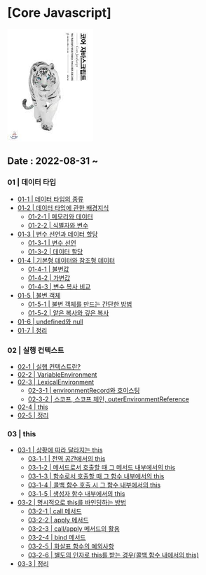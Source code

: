# [Core Javascript]

![image](image/core%20javascript.png)

## Date : 2022-08-31 ~

### 01 | 데이터 타입

- [01-1 | 데이터 타입의 종류](https://github.com/MillPRE/TIL/blob/2f029f7c16a7fb8841680a2175312e95b34ffa2a/001-%5BBook%5D/%5BCore%20Javascript%5D/01%20%7C%20%5B%EB%8D%B0%EC%9D%B4%ED%84%B0%20%ED%83%80%EC%9E%85%5D/01-1%20%7C%20%EB%8D%B0%EC%9D%B4%ED%84%B0%20%ED%83%80%EC%9E%85%EC%9D%98%20%EC%A2%85%EB%A5%98.md)
- [01-2 | 데이터 타입에 관한 배경지식](https://github.com/MillPRE/TIL/blob/2f029f7c16a7fb8841680a2175312e95b34ffa2a/001-%5BBook%5D/%5BCore%20Javascript%5D/01%20%7C%20%5B%EB%8D%B0%EC%9D%B4%ED%84%B0%20%ED%83%80%EC%9E%85%5D/01-2%20%7C%20%EB%8D%B0%EC%9D%B4%ED%84%B0%20%ED%83%80%EC%9E%85%EC%97%90%20%EA%B4%80%ED%95%9C%20%EB%B0%B0%EA%B2%BD%EC%A7%80%EC%8B%9D.md)
  - [01-2-1 | 메모리와 데이터](https://github.com/MillPRE/TIL/blob/master/001-%5BBook%5D/%5BCore%20Javascript%5D/01%20%7C%20%5B%EB%8D%B0%EC%9D%B4%ED%84%B0%20%ED%83%80%EC%9E%85%5D/01-2%20%7C%20%EB%8D%B0%EC%9D%B4%ED%84%B0%20%ED%83%80%EC%9E%85%EC%97%90%20%EA%B4%80%ED%95%9C%20%EB%B0%B0%EA%B2%BD%EC%A7%80%EC%8B%9D.md#01-2-1--%EB%A9%94%EB%AA%A8%EB%A6%AC%EC%99%80-%EB%8D%B0%EC%9D%B4%ED%84%B0:~:text=%ED%83%80%EC%9E%85%EC%97%90%20%EA%B4%80%ED%95%9C%20%EB%B0%B0%EA%B2%BD%EC%A7%80%EC%8B%9D-,01%2D2%2D1%20%7C%20%EB%A9%94%EB%AA%A8%EB%A6%AC%EC%99%80%20%EB%8D%B0%EC%9D%B4%ED%84%B0,-%EC%BB%B4%ED%93%A8%ED%84%B0%EB%8A%94%20%EB%AA%A8%EB%93%A0%20%EB%8D%B0%EC%9D%B4%ED%84%B0%EB%A5%BC)
  - [01-2-2 | 식별자와 변수](https://github.com/MillPRE/TIL/blob/master/001-%5BBook%5D/%5BCore%20Javascript%5D/01%20%7C%20%5B%EB%8D%B0%EC%9D%B4%ED%84%B0%20%ED%83%80%EC%9E%85%5D/01-2%20%7C%20%EB%8D%B0%EC%9D%B4%ED%84%B0%20%ED%83%80%EC%9E%85%EC%97%90%20%EA%B4%80%ED%95%9C%20%EB%B0%B0%EA%B2%BD%EC%A7%80%EC%8B%9D.md#01-2-1--%EB%A9%94%EB%AA%A8%EB%A6%AC%EC%99%80-%EB%8D%B0%EC%9D%B4%ED%84%B0:~:text=%EC%97%B0%EA%B2%B0%ED%95%A0%20%EC%88%98%20%EC%9E%88%EB%8B%A4.-,01%2D2%2D2%20%7C%20%EC%8B%9D%EB%B3%84%EC%9E%90%EC%99%80%20%EB%B3%80%EC%88%98,-%EB%B3%B4%ED%86%B5%20%EB%B3%80%EC%88%98(variable))
- [01-3 | 변수 선언과 데이터 할당](https://github.com/MillPRE/TIL/blob/master/001-%5BBook%5D/%5BCore%20Javascript%5D/01%20%7C%20%5B%EB%8D%B0%EC%9D%B4%ED%84%B0%20%ED%83%80%EC%9E%85%5D/01-3%20%7C%20%EB%B3%80%EC%88%98%20%EC%84%A0%EC%96%B8%EA%B3%BC%20%EB%8D%B0%EC%9D%B4%ED%84%B0%20%ED%95%A0%EB%8B%B9.md)
  - [01-3-1 | 변수 선언](https://github.com/MillPRE/TIL/blob/master/001-%5BBook%5D/%5BCore%20Javascript%5D/01%20%7C%20%5B%EB%8D%B0%EC%9D%B4%ED%84%B0%20%ED%83%80%EC%9E%85%5D/01-3%20%7C%20%EB%B3%80%EC%88%98%20%EC%84%A0%EC%96%B8%EA%B3%BC%20%EB%8D%B0%EC%9D%B4%ED%84%B0%20%ED%95%A0%EB%8B%B9.md#:~:text=%EC%84%A0%EC%96%B8%EA%B3%BC%20%EB%8D%B0%EC%9D%B4%ED%84%B0%20%ED%95%A0%EB%8B%B9-,01%2D3%2D1%20%7C%20%EB%B3%80%EC%88%98%20%EC%84%A0%EC%96%B8,-%ED%95%B4%EB%8B%B9%20%EC%9E%A5%EC%97%90%EC%84%9C%EB%8A%94%20%EB%B3%80%EC%88%98)
  - [01-3-2 | 데이터 할당](https://github.com/MillPRE/TIL/blob/master/001-%5BBook%5D/%5BCore%20Javascript%5D/01%20%7C%20%5B%EB%8D%B0%EC%9D%B4%ED%84%B0%20%ED%83%80%EC%9E%85%5D/01-3%20%7C%20%EB%B3%80%EC%88%98%20%EC%84%A0%EC%96%B8%EA%B3%BC%20%EB%8D%B0%EC%9D%B4%ED%84%B0%20%ED%95%A0%EB%8B%B9.md#:~:text=%EB%8D%B0%EC%9D%B4%ED%84%B0%EB%A5%BC%20%EB%B0%98%ED%99%98%ED%95%A0%20%EA%B2%83%EC%9D%B4%EB%8B%A4.-,01%2D3%2D2%20%7C%20%EB%8D%B0%EC%9D%B4%ED%84%B0%20%ED%95%A0%EB%8B%B9,-//%20%EC%97%90%EC%A0%9C%201%2D2)
- [01-4 | 기본형 데이터와 참조형 데이터](https://github.com/MillPRE/TIL/blob/master/001-%5BBook%5D/%5BCore%20Javascript%5D/01%20%7C%20%5B%EB%8D%B0%EC%9D%B4%ED%84%B0%20%ED%83%80%EC%9E%85%5D/01-4%20%7C%20%EA%B8%B0%EB%B3%B8%ED%98%95%20%EB%8D%B0%EC%9D%B4%ED%84%B0%EC%99%80%20%EC%B0%B8%EC%A1%B0%ED%98%95%20%EB%8D%B0%EC%9D%B4%ED%84%B0.md)
  - [01-4-1 | 불변값](https://github.com/MillPRE/TIL/blob/master/001-%5BBook%5D/%5BCore%20Javascript%5D/01%20%7C%20%5B%EB%8D%B0%EC%9D%B4%ED%84%B0%20%ED%83%80%EC%9E%85%5D/01-4%20%7C%20%EA%B8%B0%EB%B3%B8%ED%98%95%20%EB%8D%B0%EC%9D%B4%ED%84%B0%EC%99%80%20%EC%B0%B8%EC%A1%B0%ED%98%95%20%EB%8D%B0%EC%9D%B4%ED%84%B0.md#:~:text=%EB%8D%B0%EC%9D%B4%ED%84%B0%EC%99%80%20%EC%B0%B8%EC%A1%B0%ED%98%95%20%EB%8D%B0%EC%95%84%ED%84%B0-,01%2D4%2D1%20%7C%20%EB%B6%88%EB%B3%80%EA%B0%92,-%EB%B3%80%EC%88%98(variable)%EC%99%80)
  - [01-4-2 | 가변값](https://github.com/MillPRE/TIL/blob/master/001-%5BBook%5D/%5BCore%20Javascript%5D/01%20%7C%20%5B%EB%8D%B0%EC%9D%B4%ED%84%B0%20%ED%83%80%EC%9E%85%5D/01-4%20%7C%20%EA%B8%B0%EB%B3%B8%ED%98%95%20%EB%8D%B0%EC%9D%B4%ED%84%B0%EC%99%80%20%EC%B0%B8%EC%A1%B0%ED%98%95%20%EB%8D%B0%EC%9D%B4%ED%84%B0.md#:~:text=%EC%98%81%EC%9B%90%ED%9E%88%20%EB%B3%80%ED%95%98%EC%A7%80%20%EC%95%8A%EB%8A%94%EB%8B%A4.-,01%2D4%2D2%20%7C%20%EA%B0%80%EB%B3%80%EA%B0%92,-%EA%B8%B0%EB%B3%B8%ED%98%84%20%EB%8D%B0%EC%9D%B4%ED%84%B0%EB%8A%94%20%EB%AA%A8%EB%91%90)
  - [01-4-3 | 변수 복사 비교](https://github.com/MillPRE/TIL/blob/master/001-%5BBook%5D/%5BCore%20Javascript%5D/01%20%7C%20%5B%EB%8D%B0%EC%9D%B4%ED%84%B0%20%ED%83%80%EC%9E%85%5D/01-4%20%7C%20%EA%B8%B0%EB%B3%B8%ED%98%95%20%EB%8D%B0%EC%9D%B4%ED%84%B0%EC%99%80%20%EC%B0%B8%EC%A1%B0%ED%98%95%20%EB%8D%B0%EC%9D%B4%ED%84%B0.md#:~:text=%EC%9D%98%20%ED%94%84%EB%A1%9C%ED%8D%BC%ED%8B%B0%20%EC%9E%AC%ED%95%A0%EB%8B%B9-,01%2D4%2D3%20%EB%B3%80%EC%88%98%20%EB%B3%B5%EC%82%AC%20%EB%B9%84%EA%B5%90,-%EB%8F%99%EC%9E%91%20%EB%B0%A9%EC%8B%9D%EC%9D%84%20%EC%95%8C%EC%95%98%EC%9C%BC%EB%8B%88)
- [01-5 | 불변 객체](https://github.com/MillPRE/TIL/tree/master/001-%5BBook%5D/%5BCore%20Javascript%5D)
  - [01-5-1 | 불변 객체를 만드는 간단한 방법](https://github.com/MillPRE/TIL/tree/master/001-%5BBook%5D/%5BCore%20Javascript%5D)
  - [01-5-2 | 얕은 복사와 깊은 복사](https://github.com/MillPRE/TIL/tree/master/001-%5BBook%5D/%5BCore%20Javascript%5D)
- [01-6 | undefined와 null](https://github.com/MillPRE/TIL/tree/master/001-%5BBook%5D/%5BCore%20Javascript%5D)
- [01-7 | 정리](https://github.com/MillPRE/TIL/tree/master/001-%5BBook%5D/%5BCore%20Javascript%5D)

### 02 | 실행 컨텍스트
- [02-1 | 실행 컨텍스트란?](https://github.com/MillPRE/TIL/blob/master/001-%5BBook%5D/%5BCore%20Javascript%5D/02%20%7C%20%5B%EC%8B%A4%ED%96%89%20%EC%BB%A8%ED%85%8D%EC%8A%A4%ED%8A%B8%5D/02-1%20%7C%20%EC%8B%A4%ED%96%89%20%EC%BB%A8%ED%85%8D%EC%8A%A4%ED%8A%B8%EB%9E%80%3F.md#02--%EC%8B%A4%ED%96%89-%EC%BB%A8%ED%85%8D%EC%8A%A4%ED%8A%B8:~:text=%EB%8F%84%EC%9B%80%EC%9D%B4%20%EB%90%A0%20%EA%B2%83%EC%9D%B4%EB%8B%A4.-,02%2D1%20%7C%20%EC%8B%A4%ED%96%89%20%EC%BB%A8%ED%85%8D%EC%8A%A4%ED%8A%B8%EB%9E%80%3F,-%EB%B3%B8%EA%B2%A9%EC%A0%81%EC%9C%BC%EB%A1%9C%20%EC%8B%A4%ED%96%89%20%EC%BB%A8%ED%85%8D%EC%8A%A4%ED%8A%B8%EB%A5%BC)
- [02-2 | VariableEnvironment](https://github.com/MillPRE/TIL/blob/master/001-%5BBook%5D/%5BCore%20Javascript%5D/02%20%7C%20%5B%EC%8B%A4%ED%96%89%20%EC%BB%A8%ED%85%8D%EC%8A%A4%ED%8A%B8%5D/02-2%20%7C%20VariableEnvironment.md#02-2--variableenvironment:~:text=02%2D2%20%7C%20VariableEnvironment-,02%2D2%20%7C%20VariableEnvironment,-VariableEnvironment%EC%97%90%20%EB%8B%B4%EA%B8%B0%EB%8A%94)
- [02-3 | LexicalEnvironment](https://github.com/MillPRE/TIL/blob/master/001-%5BBook%5D/%5BCore%20Javascript%5D/02%20%7C%20%5B%EC%8B%A4%ED%96%89%20%EC%BB%A8%ED%85%8D%EC%8A%A4%ED%8A%B8%5D/02-3%20%7C%20LexicalEnvironment.md#:~:text=Blame-,02%2D3%20%7C%20LexicalEnvironment,-lexical%20environment%EC%97%90)
  - [02-3-1 | environmentRecord와 호이스팅](https://github.com/MillPRE/TIL/blob/master/001-%5BBook%5D/%5BCore%20Javascript%5D/02%20%7C%20%5B%EC%8B%A4%ED%96%89%20%EC%BB%A8%ED%85%8D%EC%8A%A4%ED%8A%B8%5D/02-3%20%7C%20LexicalEnvironment.md#:~:text=02%2D3%2D1%20%7C%20environmentRecord%EC%99%80%20%ED%98%B8%EC%9D%B4%EC%8A%A4%ED%8C%85)
  - [02-3-2 | 스코프, 스코프 체인, outerEnvironmentReference](https://github.com/MillPRE/TIL/blob/master/001-%5BBook%5D/%5BCore%20Javascript%5D/02%20%7C%20%5B%EC%8B%A4%ED%96%89%20%EC%BB%A8%ED%85%8D%EC%8A%A4%ED%8A%B8%5D/02-3%20%7C%20LexicalEnvironment.md#:~:text=02%2D3%2D2%20%7C%20%EC%8A%A4%EC%BD%94%ED%94%84%2C%20%EC%8A%A4%EC%BD%94%ED%94%84%20%EC%B2%B4%EC%9D%B8%2C%20outerEnvironmentReference)
- [02-4 | this](https://github.com/MillPRE/TIL/blob/master/001-%5BBook%5D/%5BCore%20Javascript%5D/02%20%7C%20%5B%EC%8B%A4%ED%96%89%20%EC%BB%A8%ED%85%8D%EC%8A%A4%ED%8A%B8%5D/02-4%20%7C%20this%20.md#:~:text=Blame-,02%2D4%20%7C%20this,-%EC%8B%A4%ED%96%89%20%EC%BB%A8%ED%85%8D%EC%8A%A4%ED%8A%B8%EC%9D%98%20thisBinding)
- [02-5 | 정리](https://github.com/MillPRE/TIL/blob/master/001-%5BBook%5D/%5BCore%20Javascript%5D/02%20%7C%20%5B%EC%8B%A4%ED%96%89%20%EC%BB%A8%ED%85%8D%EC%8A%A4%ED%8A%B8%5D/02-5%20%7C%20%EC%A0%95%EB%A6%AC.md#02-5--%EC%A0%95%EB%A6%AC:~:text=Blame-,02%2D5%20%7C%20%EC%A0%95%EB%A6%AC,-%EC%8B%A4%ED%96%89%20%EC%BB%A8%ED%85%8D%EC%8A%A4%ED%8A%B8%EB%8A%94%20%EC%8B%A4%ED%96%89%ED%95%A0)

### 03 | this
- [03-1 | 상황에 따라 달라지는 this](https://github.com/MillPRE/TIL/blob/master/001-%5BBook%5D/%5BCore%20Javascript%5D/03%20%7C%20%5Bthis%5D/03-1%20%7C%20%EC%83%81%ED%99%A9%EC%97%90%20%EB%94%B0%EB%9D%BC%20%EB%8B%AC%EB%9D%BC%EC%A7%80%EB%8A%94%20this%20.md#03--this)
  - [03-1-1 | 전역 공간에서의 this](https://github.com/MillPRE/TIL/blob/master/001-%5BBook%5D/%5BCore%20Javascript%5D/03%20%7C%20%5Bthis%5D/03-1%20%7C%20%EC%83%81%ED%99%A9%EC%97%90%20%EB%94%B0%EB%9D%BC%20%EB%8B%AC%EB%9D%BC%EC%A7%80%EB%8A%94%20this%20.md#03-1-1--%EC%A0%84%EC%97%AD-%EA%B3%B5%EA%B0%84%EC%97%90%EC%84%9C%EC%9D%98-this)
  - [03-1-2 | 메서드로서 호출할 때 그 메서드 내부에서의 this](https://github.com/MillPRE/TIL/blob/master/001-%5BBook%5D/%5BCore%20Javascript%5D/03%20%7C%20%5Bthis%5D/03-1%20%7C%20%EC%83%81%ED%99%A9%EC%97%90%20%EB%94%B0%EB%9D%BC%20%EB%8B%AC%EB%9D%BC%EC%A7%80%EB%8A%94%20this%20.md#03-1-2--%EB%A9%94%EC%84%9C%EB%93%9C%EB%A1%9C%EC%84%9C-%ED%98%B8%EC%B6%9C%ED%95%A0-%EB%95%8C-%EA%B7%B8-%EB%A9%94%EC%84%9C%EB%93%9C-%EB%82%B4%EB%B6%80%EC%97%90%EC%84%9C%EC%9D%98-this)
  - [03-1-3 | 함수로서 호출할 때 그 함수 내부에서의 this](https://github.com/MillPRE/TIL/blob/master/001-%5BBook%5D/%5BCore%20Javascript%5D/03%20%7C%20%5Bthis%5D/03-1%20%7C%20%EC%83%81%ED%99%A9%EC%97%90%20%EB%94%B0%EB%9D%BC%20%EB%8B%AC%EB%9D%BC%EC%A7%80%EB%8A%94%20this%20.md#03-1-3--%ED%95%A8%EC%88%98%EB%A1%9C%EC%84%9C-%ED%98%B8%EC%B6%9C%ED%95%A0-%EB%95%8C-%EA%B7%B8-%ED%95%A8%EC%88%98-%EB%82%B4%EB%B6%80%EC%97%90%EC%84%9C%EC%9D%98-this)
  - [03-1-4 | 콜백 함수 호출 시 그 함수 내부에서의 this](https://github.com/MillPRE/TIL/blob/master/001-%5BBook%5D/%5BCore%20Javascript%5D/03%20%7C%20%5Bthis%5D/03-1%20%7C%20%EC%83%81%ED%99%A9%EC%97%90%20%EB%94%B0%EB%9D%BC%20%EB%8B%AC%EB%9D%BC%EC%A7%80%EB%8A%94%20this%20.md#03-1-4--%EC%BD%9C%EB%B0%B1-%ED%95%A8%EC%88%98-%ED%98%B8%EC%B6%9C-%EC%8B%9C-%EA%B7%B8-%ED%95%A8%EC%88%98-%EB%82%B4%EB%B6%80%EC%97%90%EC%84%9C%EC%9D%98-this)
  - [03-1-5 | 생성자 함수 내부에서의 this](https://github.com/MillPRE/TIL/blob/master/001-%5BBook%5D/%5BCore%20Javascript%5D/03%20%7C%20%5Bthis%5D/03-1%20%7C%20%EC%83%81%ED%99%A9%EC%97%90%20%EB%94%B0%EB%9D%BC%20%EB%8B%AC%EB%9D%BC%EC%A7%80%EB%8A%94%20this%20.md#03-1-5--%EC%83%9D%EC%84%B1%EC%9E%90-%ED%95%A8%EC%88%98-%EB%82%B4%EB%B6%80%EC%97%90%EC%84%9C%EC%9D%98-this)
- [03-2 | 명시적으로 this를 바인딩하는 방법](https://github.com/MillPRE/TIL/blob/master/001-%5BBook%5D/%5BCore%20Javascript%5D/03%20%7C%20%5Bthis%5D/03-2%20%7C%20%EB%AA%85%EC%8B%9C%EC%A0%81%EC%9C%BC%EB%A1%9C%20this%EB%A5%BC%20%EB%B0%94%EC%9D%B8%EB%94%A9%ED%95%98%EB%8A%94%20%EB%B0%A9%EB%B2%95.md#03-2--%EB%AA%85%EC%8B%9C%EC%A0%81%EC%9C%BC%EB%A1%9C-this%EB%A5%BC-%EB%B0%94%EC%9D%B8%EB%94%A9%ED%95%98%EB%8A%94-%EB%B0%A9%EB%B2%95)
  - [03-2-1 | call 메서드](https://github.com/MillPRE/TIL/blob/master/001-%5BBook%5D/%5BCore%20Javascript%5D/03%20%7C%20%5Bthis%5D/03-2%20%7C%20%EB%AA%85%EC%8B%9C%EC%A0%81%EC%9C%BC%EB%A1%9C%20this%EB%A5%BC%20%EB%B0%94%EC%9D%B8%EB%94%A9%ED%95%98%EB%8A%94%20%EB%B0%A9%EB%B2%95.md#03-2-1--call-%EB%A9%94%EC%84%9C%EB%93%9C)
  - [03-2-2 | apply 메서드](https://github.com/MillPRE/TIL/blob/master/001-%5BBook%5D/%5BCore%20Javascript%5D/03%20%7C%20%5Bthis%5D/03-2%20%7C%20%EB%AA%85%EC%8B%9C%EC%A0%81%EC%9C%BC%EB%A1%9C%20this%EB%A5%BC%20%EB%B0%94%EC%9D%B8%EB%94%A9%ED%95%98%EB%8A%94%20%EB%B0%A9%EB%B2%95.md#03-2-2--apply-%EB%A9%94%EC%84%9C%EB%93%9C)
  - [03-2-3 | call/apply 메서드의 활용](https://github.com/MillPRE/TIL/blob/master/001-%5BBook%5D/%5BCore%20Javascript%5D/03%20%7C%20%5Bthis%5D/03-2%20%7C%20%EB%AA%85%EC%8B%9C%EC%A0%81%EC%9C%BC%EB%A1%9C%20this%EB%A5%BC%20%EB%B0%94%EC%9D%B8%EB%94%A9%ED%95%98%EB%8A%94%20%EB%B0%A9%EB%B2%95.md#03-2-3--call--apply-%EB%A9%94%EC%84%9C%EB%93%9C%EC%9D%98-%ED%99%9C%EC%9A%A9)
  - [03-2-4 | bind 메서드](https://github.com/MillPRE/TIL/blob/master/001-%5BBook%5D/%5BCore%20Javascript%5D/03%20%7C%20%5Bthis%5D/03-2%20%7C%20%EB%AA%85%EC%8B%9C%EC%A0%81%EC%9C%BC%EB%A1%9C%20this%EB%A5%BC%20%EB%B0%94%EC%9D%B8%EB%94%A9%ED%95%98%EB%8A%94%20%EB%B0%A9%EB%B2%95.md#03-2-4--bind-%EB%A9%94%EC%84%9C%EB%93%9C)
  - [03-2-5 | 화살표 함수의 예외사항](https://github.com/MillPRE/TIL/blob/master/001-%5BBook%5D/%5BCore%20Javascript%5D/03%20%7C%20%5Bthis%5D/03-2%20%7C%20%EB%AA%85%EC%8B%9C%EC%A0%81%EC%9C%BC%EB%A1%9C%20this%EB%A5%BC%20%EB%B0%94%EC%9D%B8%EB%94%A9%ED%95%98%EB%8A%94%20%EB%B0%A9%EB%B2%95.md#03-2-5--%ED%99%94%EA%B0%88%ED%91%9C-%ED%95%A8%EC%88%98%EC%9D%98-%EC%98%88%EC%99%B8%EC%82%AC%ED%95%AD)
  - [03-2-6 | 별도의 인자로 this를 받는 경우(콜백 함수 내에서의 this)](https://github.com/MillPRE/TIL/blob/master/001-%5BBook%5D/%5BCore%20Javascript%5D/03%20%7C%20%5Bthis%5D/03-2%20%7C%20%EB%AA%85%EC%8B%9C%EC%A0%81%EC%9C%BC%EB%A1%9C%20this%EB%A5%BC%20%EB%B0%94%EC%9D%B8%EB%94%A9%ED%95%98%EB%8A%94%20%EB%B0%A9%EB%B2%95.md#03-2-6--%EB%B3%84%EB%8F%84%EC%9D%98-%EC%9D%B8%EC%9E%90%EB%A1%9C-this%EB%A5%BC-%EB%B0%9B%EB%8A%94-%EA%B2%BD%EC%9A%B0%EC%BD%9C%EB%B0%B1-%ED%95%A8%EC%88%98-%EB%82%B4%EC%97%90%EC%84%9C%EC%9D%98-this)
- [03-3 | 정리](https://github.com/MillPRE/TIL/blob/master/001-%5BBook%5D/%5BCore%20Javascript%5D/03%20%7C%20%5Bthis%5D/03-2%20%7C%20%EB%AA%85%EC%8B%9C%EC%A0%81%EC%9C%BC%EB%A1%9C%20this%EB%A5%BC%20%EB%B0%94%EC%9D%B8%EB%94%A9%ED%95%98%EB%8A%94%20%EB%B0%A9%EB%B2%95.md#03-%EC%A0%95%EB%A6%AC)  

